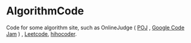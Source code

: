 AlgorithmCode
=======

Code for some algorithm site, such as OnlineJudge
( [POJ] , [Google Code Jam] ) , [Leetcode], [hihocoder].

[POJ]:http://poj.org/
[Google Code Jam]:https://code.google.com/codejam/
[Leetcode]:https://oj.leetcode.com/problems/
[hihocoder]:http://www.hihocoder.com/


